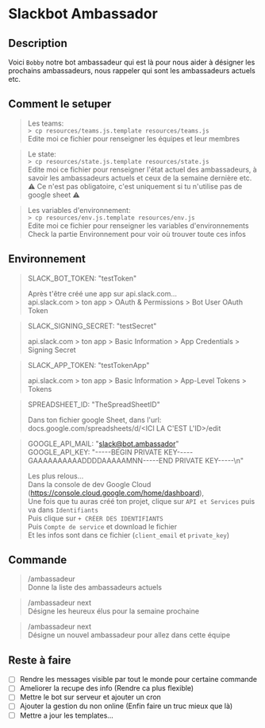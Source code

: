 # Slackbot Ambassador

## Description
Voici `Bobby` notre bot ambassadeur qui est là pour nous aider à 
désigner les prochains ambassadeurs, nous rappeler qui sont les ambassadeurs actuels
etc.

## Comment le setuper
> Les teams:  
> `> cp resources/teams.js.template resources/teams.js`  
> Edite moi ce fichier pour renseigner les équipes et leur membres

> Le state:  
> `> cp resources/state.js.template resources/state.js`  
> Edite moi ce fichier pour renseigner l'état actuel des ambassadeurs, à savoir les ambassadeurs actuels et ceux de la semaine dernière etc.  
> :warning: Ce n'est pas obligatoire, c'est uniquement si tu n'utilise pas de google sheet :warning: 

> Les variables d'environnement:  
> `> cp resources/env.js.template resources/env.js`  
> Edite moi ce fichier pour renseigner les variables d'environnements  
> Check la partie Environnement pour voir où trouver toute ces infos

## Environnement
> SLACK_BOT_TOKEN: "testToken"
> 
> Après t'être créé une app sur api.slack.com...  
> api.slack.com > ton app > OAuth & Permissions > Bot User OAuth Token

> SLACK_SIGNING_SECRET: "testSecret"  
>  
> api.slack.com > ton app > Basic Information > App Credentials > Signing Secret

> SLACK_APP_TOKEN: "testTokenApp"
>
> api.slack.com > ton app > Basic Information > App-Level Tokens > Tokens

> SPREADSHEET_ID: "TheSpreadSheetID"
>
> Dans ton fichier google Sheet, dans l'url:  
> docs.google.com/spreadsheets/d/<ICI LA C'EST L'ID>/edit

> GOOGLE_API_MAIL: "slack@bot.ambassador"  
> GOOGLE_API_KEY: "-----BEGIN PRIVATE KEY-----GAAAAAAAAAADDDDAAAAAMNN-----END PRIVATE KEY-----\n"  
>
> Les plus relous...  
> Dans la console de dev Google Cloud (https://console.cloud.google.com/home/dashboard),  
> Une fois que tu auras créé ton projet, clique sur `API et Services` puis va dans `Identifiants`  
> Puis clique sur `+ CRÉER DES IDENTIFIANTS`  
> Puis `Compte de service` et download le fichier  
> Et les infos sont dans ce fichier (`client_email` et `private_key`)


## Commande
> /ambassadeur  
> Donne la liste des ambassadeurs actuels

> /ambassadeur next  
> Désigne les heureux élus pour la semaine prochaine

> /ambassadeur next <teamName>  
> Désigne un nouvel ambassadeur pour allez dans cette équipe

## Reste à faire
- [ ] Rendre les messages visible par tout le monde pour certaine commande
- [ ] Ameliorer la recupe des info (Rendre ca plus flexible)
- [ ] Mettre le bot sur serveur et ajouter un cron
- [ ] Ajouter la gestion du non online (Enfin faire un truc mieux que là)
- [ ] Mettre a jour les templates...
